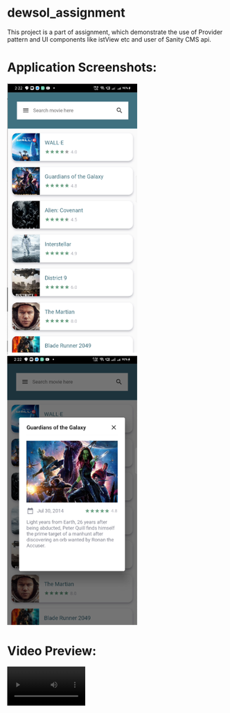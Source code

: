 # dewsol_assignment
This project is a part of assignment, which demonstrate the use of Provider pattern and UI components like istView etc and user of Sanity CMS api.

# Application Screenshots:

<img src="https://github.com/ervinod/dewsol_assignment/blob/master/screenshots/screenshot1.png" width="300"><img src="https://github.com/ervinod/dewsol_assignment/blob/master/screenshots/screenshot2.png" width="300">

# Video Preview:

<video src='https://user-images.githubusercontent.com/25130073/158013458-9ce55f5f-ee69-4dd1-a81e-13e8d1b81282.mp4' width=180/>

# Sanity Backend Screenshots:

<img src="https://github.com/ervinod/dewsol_assignment/blob/master/screenshots/screenshot3.png"  width="600"/>
<img src="https://github.com/ervinod/dewsol_assignment/blob/master/screenshots/screenshot4.png"  width="600"/>

